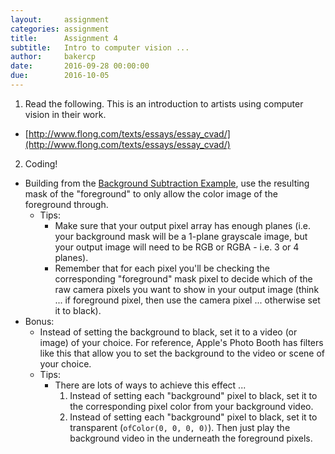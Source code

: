 ```yaml
---
layout:     assignment
categories: assignment
title:      Assignment 4
subtitle:   Intro to computer vision ...
author:     bakercp
date:       2016-09-28 00:00:00
due:        2016-10-05
---
```


1. Read the following.  This is an introduction to artists using computer vision in their work.
  - [http://www.flong.com/texts/essays/essay_cvad/](http://www.flong.com/texts/essays/essay_cvad/)

2. Coding!
  - Building from the [Background Subtraction Example](https://github.com/SAIC-ATS/ARTTECH-3135/tree/master/Week_04/00_BackgroundSubtraction), use the resulting mask of the "foreground" to only allow the color image of the foreground through.
    - Tips:
      - Make sure that your output pixel array has enough planes (i.e. your background mask will be a 1-plane grayscale image, but your output image will need to be RGB or RGBA - i.e. 3 or 4 planes).  
      - Remember that for each pixel you'll be checking the corresponding "foreground" mask pixel to decide which of the raw camera pixels you want to show in your output image (think ... if foreground pixel, then use the camera pixel ... otherwise set it to black).
  - Bonus:
    - Instead of setting the background to black, set it to a video (or image) of your choice.  For reference, Apple's Photo Booth has filters like this that allow you to set the background to the video or scene of your choice.
    - Tips:  
      - There are lots of ways to achieve this effect ...
        1. Instead of setting each "background" pixel to black, set it to the corresponding pixel color from your background video.
        2. Instead of setting each "background" pixel to black, set it to transparent (`ofColor(0, 0, 0, 0)`).  Then just play the background video in the underneath the foreground pixels.